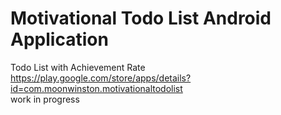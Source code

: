 # Motivational Todo List Android Application
Todo List with Achievement Rate  
https://play.google.com/store/apps/details?id=com.moonwinston.motivationaltodolist  
work in progress
